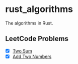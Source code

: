 # rust_algorithms
The algorithms in Rust.
## LeetCode Problems
- [x] [Two Sum](./src/leetcode/two_sum.rs)
- [x] [Add Two Numbers](./src/leetcode/add_two_numbers.rs)